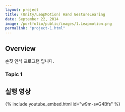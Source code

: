 ```yaml
---
layout: project
title: (Unity/LeapMotion) Hand GestureLearing
date: September 22, 2014
image: /portfolio/public/images/1.Leapmotion.png
permalink: "project-1.html"
---
```


## Overview
손짓 인식 프로그램 입니다.

### Topic 1

## 실행 영상
{% include youtube_embed.html id="w9m-svG4Bfs" %}  

